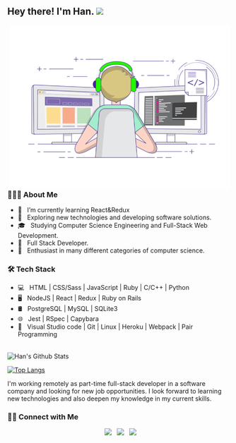 <h2> Hey there! I'm Han. <img src="https://github.com/souvikguria98/souvikguria98/blob/master/Hi.gif" width="25"></h2>
<img align="right" alt="GIF" src="https://raw.githubusercontent.com/devSouvik/devSouvik/master/gif3.gif" width="500"/>

<h3> 👨🏻‍💻 About Me </h3>

- 🔭 &nbsp; I’m currently learning React&Redux
- 🤔 &nbsp; Exploring new technologies and developing software solutions.
- 🎓 &nbsp; Studying Computer Science Engineering and Full-Stack Web Development.
- 💼 &nbsp; Full Stack Developer.
- 🌱 &nbsp; Enthusiast in many different categories of computer science.

<h3>🛠 Tech Stack</h3>

- 💻 &nbsp; HTML | CSS/Sass | JavaScript | Ruby | C/C++ | Python
- 🖥 &nbsp; NodeJS | React | Redux | Ruby on Rails
- 🛢 &nbsp; PostgreSQL | MySQL | SQLite3
- 🌐 &nbsp; Jest | RSpec | Capybara
- 🔧 &nbsp; Visual Studio code | Git | Linux | Heroku | Webpack | Pair Programming

<br>

<img align="center" src="https://github-readme-stats.vercel.app/api?username=300ms&include_all_commits=true&count_private=true&show_icons=true&line_height=20&title_color=7A7ADB&icon_color=2234AE&text_color=D3D3D3&bg_color=0,000000,130F40" alt="Han's Github Stats">

</br>

[![Top Langs](https://github-readme-stats.vercel.app/api/top-langs/?username=300ms&layout=compact&text_color=daf7dc&bg_color=151515)](https://github.com/300ms/github-readme-stats)

I'm working remotely as part-time full-stack developer in a software company and looking for new job opportunities. I look forward to learning new technologies and also deepen my knowledge in my current skills.
<h3> 🤝🏻 Connect with Me </h3>

<p align="center">
&nbsp; <a href="https://twitter.com/cse_Han" target="_blank" rel="noopener noreferrer"><img src="https://img.icons8.com/plasticine/100/000000/twitter.png" width="50" /></a>   
&nbsp; <a href="https://linkedin.com/in/ilhan-sönmez" target="_blank" rel="noopener noreferrer"><img src="https://img.icons8.com/plasticine/100/000000/linkedin.png" width="50" /></a>
&nbsp; <a href="mailto:ilhansnmz44@gmail.com" target="_blank" rel="noopener noreferrer"><img src="https://img.icons8.com/plasticine/100/000000/gmail.png"  width="50" /></a>
</p>
